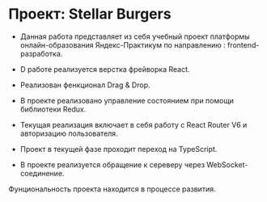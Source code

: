 # Проект: Stellar Burgers

- Данная работа представляет из себя учебный проект платформы онлайн-образования  Яндекс-Практикум по направлению : frontend-разработка.

- D работе реализуется верстка фрейворка React.

- Реализован фeнкционал Drag & Drop.

- В проекте реализовано управление состоянием при помощи библиотеки Redux.

- Текущая реализация включает в себя работу с React Router V6  и авторизацию пользователя.

- Проект в текущей фазе проходит переход на TypeScript.

- В проекте реализуется обращение к сереверу через WebSocket-соединение.

Фунциональность проекта находится в процессе развития. 
